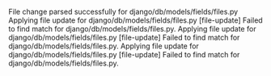 File change parsed successfully for django/db/models/fields/files.py
Applying file update for django/db/models/fields/files.py
[file-update] Failed to find match for django/db/models/fields/files.py.
Applying file update for django/db/models/fields/files.py
[file-update] Failed to find match for django/db/models/fields/files.py.
Applying file update for django/db/models/fields/files.py
[file-update] Failed to find match for django/db/models/fields/files.py.
